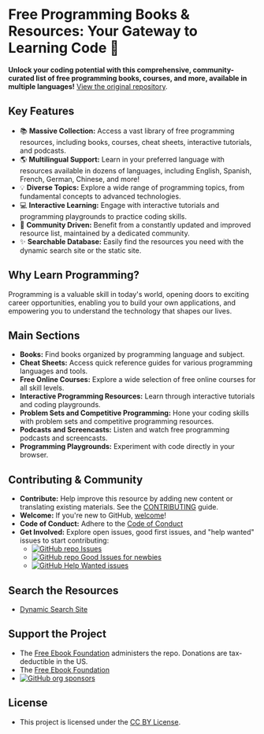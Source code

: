 # Free Programming Books & Resources: Your Gateway to Learning Code 🚀

**Unlock your coding potential with this comprehensive, community-curated list of free programming books, courses, and more, available in multiple languages!**  [View the original repository](https://github.com/EbookFoundation/free-programming-books).

## Key Features

*   📚 **Massive Collection:** Access a vast library of free programming resources, including books, courses, cheat sheets, interactive tutorials, and podcasts.
*   🌎 **Multilingual Support:** Learn in your preferred language with resources available in dozens of languages, including English, Spanish, French, German, Chinese, and more!
*   💡 **Diverse Topics:** Explore a wide range of programming topics, from fundamental concepts to advanced technologies.
*   💻 **Interactive Learning:** Engage with interactive tutorials and programming playgrounds to practice coding skills.
*   🤝 **Community Driven:** Benefit from a constantly updated and improved resource list, maintained by a dedicated community.
*   ✨ **Searchable Database:** Easily find the resources you need with the dynamic search site or the static site.

## Why Learn Programming?
Programming is a valuable skill in today's world, opening doors to exciting career opportunities, enabling you to build your own applications, and empowering you to understand the technology that shapes our lives.

## Main Sections

*   **Books:** Find books organized by programming language and subject.
*   **Cheat Sheets:** Access quick reference guides for various programming languages and tools.
*   **Free Online Courses:** Explore a wide selection of free online courses for all skill levels.
*   **Interactive Programming Resources:** Learn through interactive tutorials and coding playgrounds.
*   **Problem Sets and Competitive Programming:** Hone your coding skills with problem sets and competitive programming resources.
*   **Podcasts and Screencasts:** Listen and watch free programming podcasts and screencasts.
*   **Programming Playgrounds:** Experiment with code directly in your browser.

## Contributing & Community

*   **Contribute:** Help improve this resource by adding new content or translating existing materials. See the [CONTRIBUTING](docs/CONTRIBUTING.md) guide.
*   **Welcome:** If you're new to GitHub, [welcome](docs/HOWTO.md)!
*   **Code of Conduct:** Adhere to the [Code of Conduct](docs/CODE_OF_CONDUCT.md)
*   **Get Involved:** Explore open issues, good first issues, and "help wanted" issues to start contributing:
    *   [![GitHub repo Issues](https://img.shields.io/github/issues/EbookFoundation/free-programming-books?style=flat&logo=github&logoColor=red&label=Issues)](https://github.com/EbookFoundation/free-programming-books/issues)
    *   [![GitHub repo Good Issues for newbies](https://img.shields.io/github/issues/EbookFoundation/free-programming-books/good%20first%20issue?style=flat&logo=github&logoColor=green&label=Good%20First%20issues)](https://github.com/EbookFoundation/free-programming-books/issues?q=is%3Aopen+is%3Aissue+label%3A%22good+first+issue%22)
    *   [![GitHub Help Wanted issues](https://img.shields.io/github/issues/EbookFoundation/free-programming-books/help%20wanted?style=flat&logo=github&logoColor=b545d1&label=%22Help%20Wanted%22%20issues)](https://github.com/EbookFoundation/free-programming-books/issues?q=is%3Aopen+is%3Aissue+label%3A%22help+wanted%22)

## Search the Resources
*   [Dynamic Search Site](https://ebookfoundation.github.io/free-programming-books-search/)

## Support the Project

*   The [Free Ebook Foundation](https://ebookfoundation.org) administers the repo. Donations are tax-deductible in the US.
*   The [Free Ebook Foundation](https://ebookfoundation.org/contributions.html)
*   [![GitHub org sponsors](https://img.shields.io/github/sponsors/EbookFoundation?style=flat&logo=github&logoColor=whitesmoke&label=Sponsors)](https://github.com/sponsors/EbookFoundation)

## License

*   This project is licensed under the [CC BY License](LICENSE).